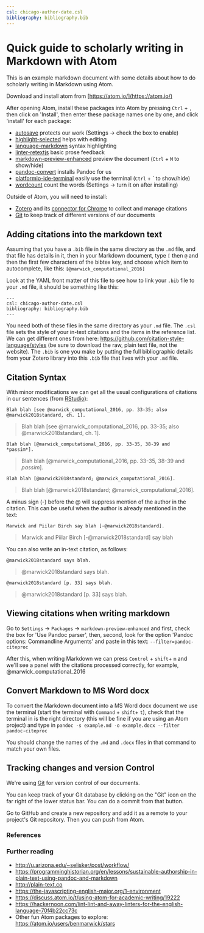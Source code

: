 ```yaml
---
csl: chicago-author-date.csl
bibliography: bibliography.bib
---
```


# Quick guide to scholarly writing in Markdown with Atom

This is an example markdown document with some details about how to do scholarly writing in Markdown using Atom.

Download and install atom from [https://atom.io/](https://atom.io/)

After opening Atom, install these packages into Atom by pressing `Ctrl` + `,`  then click on 'Install',  then enter these package names one by one, and click 'install' for each package:

- [autosave](https://atom.io/packages/autosave) protects our work (Settings -> check the box to enable)
- [highlight-selected](https://atom.io/packages/highlight-selected) helps with editing
- [language-markdown](https://atom.io/packages/language-markdown) syntax highlighting
- [linter-retextjs](https://atom.io/packages/linter-retextjs) basic prose feedback
- [markdown-preview-enhanced](https://atom.io/packages/markdown-preview-enhanced) preview the document (`Ctrl` + `M` to show/hide)
- [pandoc-convert](https://atom.io/packages/pandoc-convert) installs Pandoc for us
- [platformio-ide-terminal](https://atom.io/packages/platformio-ide-terminal) easily use the terminal (`Ctrl` + \` to show/hide)
- [wordcount](https://atom.io/packages/wordcount) count the words (Settings -> turn it on after installing)

Outside of Atom, you will need to install:

- [Zotero](https://www.zotero.org/) and its [connector for Chrome](https://chrome.google.com/webstore/detail/zotero-connector/ekhagklcjbdpajgpjgmbionohlpdbjgc?hl=en) to collect and manage citations
- [Git](https://git-scm.com/) to keep track of different versions of our documents

## Adding citations into the markdown text

Assuming that you have a `.bib` file in the same directory as the `.md` file, and that file has details in it, then in your Markdown document, type `[` then `@` and then the first few characters of the bibtex key, and choose which item to autocomplete, like this:  `[@marwick_computational_2016]`

Look at the YAML front matter of this file to see how to link your `.bib` file to your `.md` file, it should be something like this:

```
---
csl: chicago-author-date.csl
bibliography: bibliography.bib
---
```

You need both of these files in the same directory as your `.md` file. The `.csl` file sets the style of your in-text citations and the items in the reference list. We can get different ones from here: <https://github.com/citation-style-language/styles> (be sure to download the raw, plain text file, not the website). The `.bib` is one you make by putting the full bibliographic details from your Zotero library into this `.bib` file that lives with your `.md` file.

## Citation Syntax

With minor modifications we can get all the usual configurations of citations in our sentences (from [RStudio](https://rmarkdown.rstudio.com/authoring_bibliographies_and_citations.html)):

`Blah blah [see @marwick_computational_2016, pp. 33-35; also @marwick2018standard, ch. 1].`

>Blah blah [see @marwick_computational_2016, pp. 33-35; also @marwick2018standard, ch. 1].

`Blah blah [@marwick_computational_2016, pp. 33-35, 38-39 and *passim*].`

>Blah blah [@marwick_computational_2016, pp. 33-35, 38-39 and *passim*].

`Blah blah [@marwick2018standard; @marwick_computational_2016].`

>Blah blah [@marwick2018standard; @marwick_computational_2016].

A minus sign (-) before the @ will suppress mention of the author in the citation. This can be useful when the author is already mentioned in the text:

`Marwick and Piilar Birch say blah [-@marwick2018standard].`

>Marwick and Piilar Birch [-@marwick2018standard] say blah

You can also write an in-text citation, as follows:

`@marwick2018standard says blah.`

> @marwick2018standard says blah.

`@marwick2018standard [p. 33] says blah.`

>@marwick2018standard [p. 33] says blah.


## Viewing citations when writing markdown

Go to `Settings` -> `Packages` -> `markdown-preview-enhanced` and first, check the box for 'Use Pandoc parser', then, second, look for the option 'Pandoc options: Commandline Arguments' and paste in this text: `--filter=pandoc-citeproc`

After this, when writing Markdown we can press `Control` + `shift`+ `m` and we'll see a panel with the citations processed correctly, for example, @marwick_computational_2016

## Convert Markdown to MS Word docx

To convert the Markdown document into a MS Word docx document we use the terminal (start the terminal with `Command` + `shift`+ `t`), check that the terminal in is the right directory (this will be fine if you are using an Atom project) and type in `pandoc -s example.md -o example.docx --filter pandoc-citeproc`

You should change the names of the `.md` and `.docx` files in that command to match your own files.

## Tracking changes and version Control

We're using [Git](https://git-scm.com/) for version control of our documents.

You can keep track of your Git database by clicking on the "Git" icon on the far right of the lower status bar. You can do a commit from that button.

Go to GitHub and create a new repository and add it as a remote to your project's Git repository. Then you can push from Atom.

### References

### Further reading

- <http://u.arizona.edu/~selisker/post/workflow/>
- <https://programminghistorian.org/en/lessons/sustainable-authorship-in-plain-text-using-pandoc-and-markdown>
- <http://plain-text.co>
- <https://the-javascripting-english-major.org/1-environment>
- <https://discuss.atom.io/t/using-atom-for-academic-writing/19222>
- <https://hackernoon.com/lint-lint-and-away-linters-for-the-english-language-70f4b22cc73c>
- Other fun Atom packages to explore: <https://atom.io/users/benmarwick/stars>
